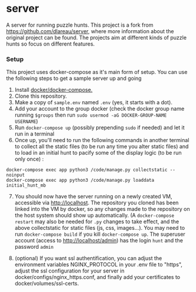 # server
A server for running puzzle hunts. This project is a fork from https://github.com/dlareau/server, where more information about the original project can be found. The projects aim at different kinds of puzzle hunts so focus on different features.


### Setup
This project uses docker-compose as it's main form of setup. You can use the following steps to get a sample server up and going

1. Install [docker/docker-compose.](https://docs.docker.com/compose/install/)
2. Clone this repository.
3. Make a copy of ```sample.env``` named ```.env``` (yes, it starts with a dot).
4. Add your account to the group docker (check the docker group name running ```$groups``` then run ```sudo usermod -aG DOCKER-GROUP-NAME USERNAME```)
5. Run ```docker-compose up``` (possibly prepending ```sudo``` if needed) and let it run in a terminal
6. Once up, you'll need to run the following commands in another terminal to collect all the static files (to be run any time you alter static files) and to load in an initial hunt to pacify some of the display logic (to be run only once) :
```
docker-compose exec app python3 /code/manage.py collectstatic --noinput
docker-compose exec app python3 /code/manage.py loaddata initial_hunt_mb
```
7. You should now have the server running on a newly created VM, accessible via [http://localhost](http://localhost). The repository you cloned has been linked into the VM by docker, so any changes made to the repository on the host system should show up automatically. (A ```docker-compose restart``` may also be needed for ```.py``` changes to take effect, and the above collectstatic for static files (js, css, images...). You may need to run ```docker-compose build``` if you kill ```docker-compose up```. The superuser account (access to [http://localhost/admin](http://localhost/admin)) has the login ```hunt``` and the password ```admin```

8. (optional) If you want ssl authentification, you can adjust the environment variables NGINX_PROTOCOL in your .env file to "https", adjust the ssl configuration for your server in docker/configs/nginx_https.conf, and finally add your certificates to docker/volumes/ssl-certs.
